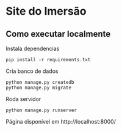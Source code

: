 # Site do Imersão
## Como executar localmente
Instala dependencias
```
pip install -r requirements.txt
```
Cria banco de dados
```
python manage.py createdb
python manage.py migrate
```
Roda servidor
```
python manage.py runserver
```
Página disponível em http://localhost:8000/
